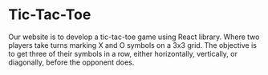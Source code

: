 # Tic-Tac-Toe
Our website is to develop a tic-tac-toe game using React library. Where two players take turns marking X and O symbols on a 3x3 grid. The objective is to get three of their symbols in a row, either horizontally, vertically, or diagonally, before the opponent does. 
